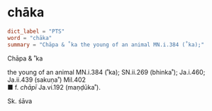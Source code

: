 # chāka

``` toml
dict_label = "PTS"
word = "chāka"
summary = "Chāpa & ˚ka the young of an animal MN.i.384 (˚ka);"
```

Chāpa & ˚ka

the young of an animal MN.i.384 (˚ka); SN.ii.269 (bhinka˚); Ja.i.460; Ja.ii.439 (sakuṇa˚) Mil.402  
■ f. *chāpī* Ja.vi.192 (maṇḍūka˚).

Sk. śāva

